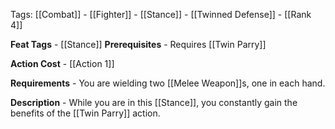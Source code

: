 Tags: [[Combat]] - [[Fighter]] - [[Stance]] - [[Twinned Defense]] - [[Rank 4]]

**Feat Tags** - [[Stance]]
**Prerequisites** - Requires [[Twin Parry]]

**Action Cost** - [[Action 1]]

**Requirements** - You are wielding two [[Melee Weapon]]s, one in each hand.

**Description** - While you are in this [[Stance]], you constantly gain the benefits of the [[Twin Parry]] action.